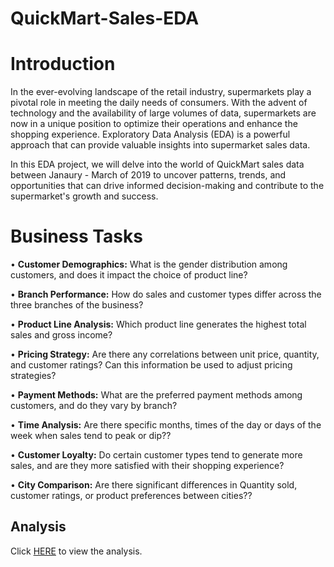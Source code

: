 # QuickMart-Sales-EDA

# Introduction

In the ever-evolving landscape of the retail industry, supermarkets play a pivotal role in meeting the daily needs of consumers. With the advent of technology and the availability of large volumes of data, supermarkets are now in a unique position to optimize their operations and enhance the shopping experience. Exploratory Data Analysis (EDA) is a powerful approach that can provide valuable insights into supermarket sales data.

In this EDA project, we will delve into the world of QuickMart sales data between Janaury - March of 2019 to uncover patterns, trends, and opportunities that can drive informed decision-making and contribute to the supermarket's growth and success.

# Business Tasks

• **Customer Demographics:** What is the gender distribution among customers, and does it impact the choice of product line?

• **Branch Performance:** How do sales and customer types differ across the three branches of the business?

• **Product Line Analysis:** Which product line generates the highest total sales and gross income?

• **Pricing Strategy:** Are there any correlations between unit price, quantity, and customer ratings? Can this information be used to adjust pricing strategies?

• **Payment Methods:** What are the preferred payment methods among customers, and do they vary by branch?

• **Time Analysis:** Are there specific months, times of the day or days of the week when sales tend to peak or dip??

• **Customer Loyalty:** Do certain customer types tend to generate more sales, and are they more satisfied with their shopping experience?

• **City Comparison:** Are there significant differences in Quantity sold, customer ratings, or product preferences between cities??


## Analysis
Click [HERE](https://github.com/Ernest-30/QuickMart-Sales-EDA/blob/main/QuickMart%20EDA%20.ipynb) to view the analysis.
